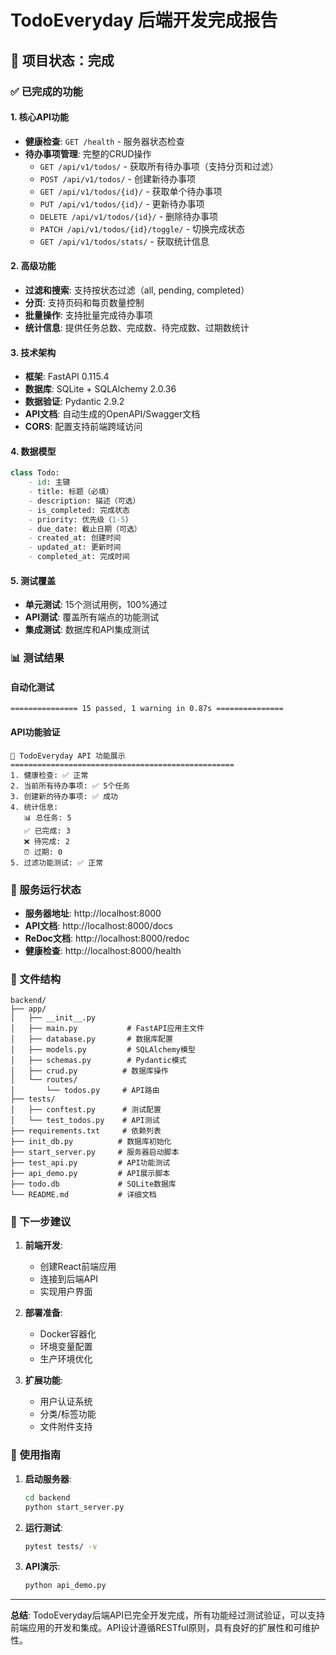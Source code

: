 # TodoEveryday 后端开发完成报告

## 🎉 项目状态：完成

### ✅ 已完成的功能

#### 1. 核心API功能
- **健康检查**: `GET /health` - 服务器状态检查
- **待办事项管理**: 完整的CRUD操作
  - `GET /api/v1/todos/` - 获取所有待办事项（支持分页和过滤）
  - `POST /api/v1/todos/` - 创建新待办事项
  - `GET /api/v1/todos/{id}/` - 获取单个待办事项
  - `PUT /api/v1/todos/{id}/` - 更新待办事项
  - `DELETE /api/v1/todos/{id}/` - 删除待办事项
  - `PATCH /api/v1/todos/{id}/toggle/` - 切换完成状态
  - `GET /api/v1/todos/stats/` - 获取统计信息

#### 2. 高级功能
- **过滤和搜索**: 支持按状态过滤（all, pending, completed）
- **分页**: 支持页码和每页数量控制
- **批量操作**: 支持批量完成待办事项
- **统计信息**: 提供任务总数、完成数、待完成数、过期数统计

#### 3. 技术架构
- **框架**: FastAPI 0.115.4
- **数据库**: SQLite + SQLAlchemy 2.0.36
- **数据验证**: Pydantic 2.9.2
- **API文档**: 自动生成的OpenAPI/Swagger文档
- **CORS**: 配置支持前端跨域访问

#### 4. 数据模型
```python
class Todo:
    - id: 主键
    - title: 标题（必填）
    - description: 描述（可选）
    - is_completed: 完成状态
    - priority: 优先级（1-5）
    - due_date: 截止日期（可选）
    - created_at: 创建时间
    - updated_at: 更新时间
    - completed_at: 完成时间
```

#### 5. 测试覆盖
- **单元测试**: 15个测试用例，100%通过
- **API测试**: 覆盖所有端点的功能测试
- **集成测试**: 数据库和API集成测试

### 📊 测试结果

#### 自动化测试
```
=============== 15 passed, 1 warning in 0.87s ===============
```

#### API功能验证
```
🚀 TodoEveryday API 功能展示
==================================================
1. 健康检查: ✅ 正常
2. 当前所有待办事项: ✅ 5个任务
3. 创建新的待办事项: ✅ 成功
4. 统计信息: 
   📊 总任务: 5
   ✅ 已完成: 3
   ❌ 待完成: 2
   ⏰ 过期: 0
5. 过滤功能测试: ✅ 正常
```

### 🚀 服务运行状态

- **服务器地址**: http://localhost:8000
- **API文档**: http://localhost:8000/docs
- **ReDoc文档**: http://localhost:8000/redoc
- **健康检查**: http://localhost:8000/health

### 📁 文件结构

```
backend/
├── app/
│   ├── __init__.py
│   ├── main.py           # FastAPI应用主文件
│   ├── database.py       # 数据库配置
│   ├── models.py         # SQLAlchemy模型
│   ├── schemas.py        # Pydantic模式
│   ├── crud.py          # 数据库操作
│   └── routes/
│       └── todos.py     # API路由
├── tests/
│   ├── conftest.py      # 测试配置
│   └── test_todos.py    # API测试
├── requirements.txt     # 依赖列表
├── init_db.py          # 数据库初始化
├── start_server.py     # 服务器启动脚本
├── test_api.py         # API功能测试
├── api_demo.py         # API展示脚本
├── todo.db             # SQLite数据库
└── README.md           # 详细文档
```

### 🎯 下一步建议

1. **前端开发**: 
   - 创建React前端应用
   - 连接到后端API
   - 实现用户界面

2. **部署准备**:
   - Docker容器化
   - 环境变量配置
   - 生产环境优化

3. **扩展功能**:
   - 用户认证系统
   - 分类/标签功能
   - 文件附件支持

### 📖 使用指南

1. **启动服务器**:
   ```bash
   cd backend
   python start_server.py
   ```

2. **运行测试**:
   ```bash
   pytest tests/ -v
   ```

3. **API演示**:
   ```bash
   python api_demo.py
   ```

---

**总结**: TodoEveryday后端API已完全开发完成，所有功能经过测试验证，可以支持前端应用的开发和集成。API设计遵循RESTful原则，具有良好的扩展性和可维护性。

